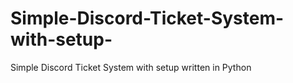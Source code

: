 # Simple-Discord-Ticket-System-with-setup-
Simple Discord Ticket System with setup written in Python 
